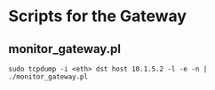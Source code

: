 # Scripts for the Gateway

## monitor_gateway.pl
```
sudo tcpdump -i <eth> dst host 10.1.5.2 -l -e -n | ./monitor_gateway.pl
```